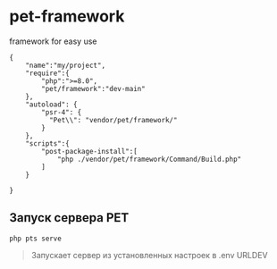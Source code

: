 # pet-framework
framework for easy use


```
{
    "name":"my/project",
    "require":{
        "php":">=8.0",
        "pet/framework":"dev-main"
    }, 
    "autoload": {
        "psr-4": {
          "Pet\\": "vendor/pet/framework/"
        }
    },
    "scripts":{
        "post-package-install":[
            "php ./vendor/pet/framework/Command/Build.php"
        ]
    }

}

```
 ## Запуск сервера PET

 ```
 php pts serve

 ```
 > Запускает сервер из установленных настроек в .env URLDEV

